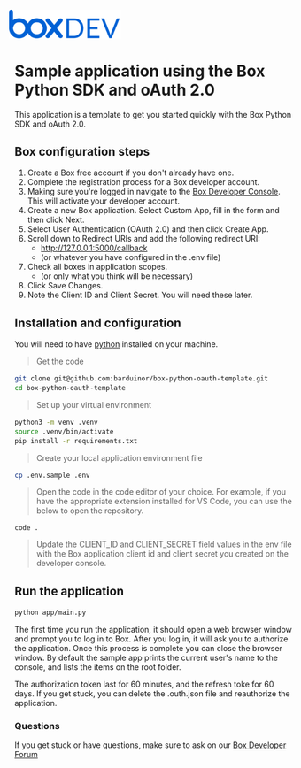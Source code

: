 <img src="images/box-dev-logo.png" 
alt= “box-dev-logo” 
style="margin-left:-10px;"
width=40%;>


# Sample application using the Box Python SDK and oAuth 2.0
This application is a template to get you started quickly with the Box Python SDK and oAuth 2.0.


## Box configuration steps

1. Create a Box free account if you don't already have one.
2. Complete the registration process for a Box developer account.
3. Making sure you're logged in navigate to the [Box Developer Console](https://app.box.com/developers/console). This will activate your developer account.
4. Create a new Box application. Select Custom App, fill in the form and then click Next.
5. Select User Authentication (OAuth 2.0) and then click Create App.
6. Scroll down to Redirect URIs and add the following redirect URI:
    - http://127.0.0.1:5000/callback
    - (or whatever you have configured in the .env file)
7. Check all boxes in application scopes.
    - (or only what you think will be necessary)
8. Click Save Changes.
9. Note the Client ID and Client Secret. You will need these later.

## Installation and configuration

You will need to have [python](https://www.python.org/downloads/) installed on your machine. 

> Get the code
```bash
git clone git@github.com:barduinor/box-python-oauth-template.git
cd box-python-oauth-template
```

> Set up your virtual environment
```bash
python3 -m venv .venv
source .venv/bin/activate
pip install -r requirements.txt
```

> Create your local application environment file
```bash
cp .env.sample .env
```

> Open the code in the code editor of your choice. For example, if you have the appropriate extension installed for VS Code, you can use the below to open the repository. 
```
code .
```

> Update the CLIENT_ID and CLIENT_SECRET field values in the env file with the Box application client id and client secret you created on the developer console.

## Run the application 


```bash
python app/main.py
```

The first time you run the application, it should open a web browser window and prompt you to log in to Box. 
After you log in, it will ask you to authorize the application.
Once this process is complete you can close the browser window.
By default the sample app prints the current user's name to the console, and lists the items on the root folder.

The authorization token last for 60 minutes, and the refresh toke for 60 days.
If you get stuck, you can delete the .outh.json file and reauthorize the application.

### Questions
If you get stuck or have questions, make sure to ask on our [Box Developer Forum](https://support.box.com/hc/en-us/community/topics/360001932973-Platform-and-Developer-Forum)